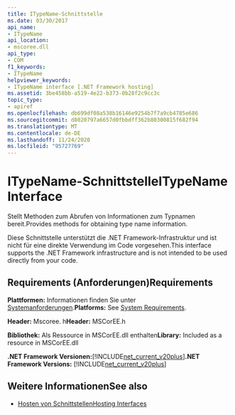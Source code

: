 ```yaml
---
title: ITypeName-Schnittstelle
ms.date: 03/30/2017
api_name:
- ITypeName
api_location:
- mscoree.dll
api_type:
- COM
f1_keywords:
- ITypeName
helpviewer_keywords:
- ITypeName interface [.NET Framework hosting]
ms.assetid: 3be458bb-a519-4e22-b373-0b28f2c9cc3c
topic_type:
- apiref
ms.openlocfilehash: db699df08a538b16146e9254b7f7a9cb4785e686
ms.sourcegitcommit: d8020797a6657d0fbbdff362b80300815f682f94
ms.translationtype: MT
ms.contentlocale: de-DE
ms.lasthandoff: 11/24/2020
ms.locfileid: "95727769"
---
```

# <a name="itypename-interface"></a><span data-ttu-id="26e91-102">ITypeName-Schnittstelle</span><span class="sxs-lookup"><span data-stu-id="26e91-102">ITypeName Interface</span></span>

<span data-ttu-id="26e91-103">Stellt Methoden zum Abrufen von Informationen zum Typnamen bereit.</span><span class="sxs-lookup"><span data-stu-id="26e91-103">Provides methods for obtaining type name information.</span></span>  
  
 <span data-ttu-id="26e91-104">Diese Schnittstelle unterstützt die .NET Framework-Infrastruktur und ist nicht für eine direkte Verwendung im Code vorgesehen.</span><span class="sxs-lookup"><span data-stu-id="26e91-104">This interface supports the .NET Framework infrastructure and is not intended to be used directly from your code.</span></span>  
  
## <a name="requirements"></a><span data-ttu-id="26e91-105">Requirements (Anforderungen)</span><span class="sxs-lookup"><span data-stu-id="26e91-105">Requirements</span></span>  

 <span data-ttu-id="26e91-106">**Plattformen:** Informationen finden Sie unter [Systemanforderungen](../../get-started/system-requirements.md).</span><span class="sxs-lookup"><span data-stu-id="26e91-106">**Platforms:** See [System Requirements](../../get-started/system-requirements.md).</span></span>  
  
 <span data-ttu-id="26e91-107">**Header:** Mscoree. h</span><span class="sxs-lookup"><span data-stu-id="26e91-107">**Header:** MSCorEE.h</span></span>  
  
 <span data-ttu-id="26e91-108">**Bibliothek:** Als Ressource in MSCorEE.dll enthalten</span><span class="sxs-lookup"><span data-stu-id="26e91-108">**Library:** Included as a resource in MSCorEE.dll</span></span>  
  
 <span data-ttu-id="26e91-109">**.NET Framework Versionen:**[!INCLUDE[net_current_v20plus](../../../../includes/net-current-v20plus-md.md)]</span><span class="sxs-lookup"><span data-stu-id="26e91-109">**.NET Framework Versions:** [!INCLUDE[net_current_v20plus](../../../../includes/net-current-v20plus-md.md)]</span></span>  
  
## <a name="see-also"></a><span data-ttu-id="26e91-110">Weitere Informationen</span><span class="sxs-lookup"><span data-stu-id="26e91-110">See also</span></span>

- [<span data-ttu-id="26e91-111">Hosten von Schnittstellen</span><span class="sxs-lookup"><span data-stu-id="26e91-111">Hosting Interfaces</span></span>](hosting-interfaces.md)
